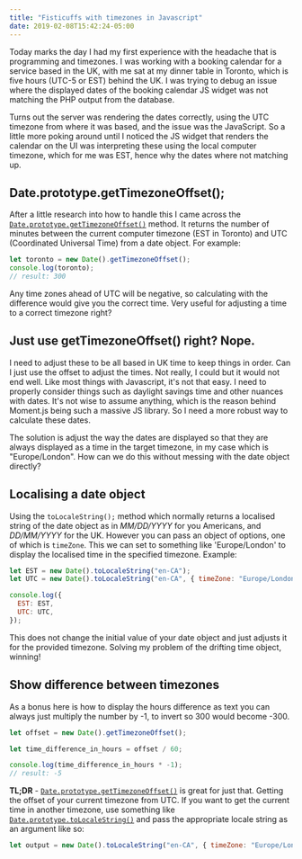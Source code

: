 ```yaml
---
title: "Fisticuffs with timezones in Javascript"
date: 2019-02-08T15:42:24-05:00
---
```


Today marks the day I had my first experience with the headache that is programming and timezones. I was working with a booking calendar for a service based in the UK, with me sat at my dinner table in Toronto, which is five hours (UTC-5 or EST) behind the UK. I was trying to debug an issue where the displayed dates of the booking calendar JS widget was not matching the PHP output from the database.

Turns out the server was rendering the dates correctly, using the UTC timezone from where it was based, and the issue was the JavaScript. So a little more poking around until I noticed the JS widget that renders the calendar on the UI was interpreting these using the local computer timezone, which for me was EST, hence why the dates where not matching up.

## Date.prototype.getTimezoneOffset();

After a little research into how to handle this I came across the [`Date.prototype.getTimezoneOffset()`](https://developer.mozilla.org/en-US/docs/Web/JavaScript/Reference/Global_Objects/Date/getTimezoneOffset) method. It returns the number of minutes between the current computer timezone (EST in Toronto) and UTC (Coordinated Universal Time) from a date object. For example:

```javascript
let toronto = new Date().getTimezoneOffset();
console.log(toronto);
// result: 300
```

Any time zones ahead of UTC will be negative, so calculating with the difference would give you the correct time. Very useful for adjusting a time to a correct timezone right?

## Just use getTimezoneOffset() right? Nope.

I need to adjust these to be all based in UK time to keep things in order. Can I just use the offset to adjust the times. Not really, I could but it would not end well. Like most things with Javascript, it's not that easy. I need to properly consider things such as daylight savings time and other nuances with dates. It's not wise to assume anything, which is the reason behind Moment.js being such a massive JS library. So I need a more robust way to calculate these dates.

The solution is adjust the way the dates are displayed so that they are always displayed as a time in the target timezone, in my case which is "Europe/London". How can we do this without messing with the date object directly?

## Localising a date object

Using the `toLocaleString();` method which normally returns a localised string of the date object as in _MM/DD/YYYY_ for you Americans, and _DD/MM/YYYY_ for the UK. However you can pass an object of options, one of which is `timeZone`. This we can set to something like 'Europe/London' to display the localised time in the specified timezone. Example:

```javascript
let EST = new Date().toLocaleString("en-CA");
let UTC = new Date().toLocaleString("en-CA", { timeZone: "Europe/London" });

console.log({
  EST: EST,
  UTC: UTC,
});
```

This does not change the initial value of your date object and just adjusts it for the provided timezone. Solving my problem of the drifting time object, winning!

## Show difference between timezones

As a bonus here is how to display the hours difference as text you can always just multiply the number by -1, to invert so 300 would become -300.

```javascript
let offset = new Date().getTimezoneOffset();

let time_difference_in_hours = offset / 60;

console.log(time_difference_in_hours * -1);
// result: -5
```

**TL;DR** - [`Date.prototype.getTimezoneOffset()`](https://developer.mozilla.org/en-US/docs/Web/JavaScript/Reference/Global_Objects/Date/getTimezoneOffset) is great for just that. Getting the offset of your current timezone from UTC. If you want to get the current time in another timezone, use something like [`Date.prototype.toLocaleString()`](https://developer.mozilla.org/en-US/docs/Web/JavaScript/Reference/Global_Objects/Date/toLocaleDateString) and pass the appropriate locale string as an argument like so:

```javascript
let output = new Date().toLocaleString("en-CA", { timeZone: "Europe/London" });
```
